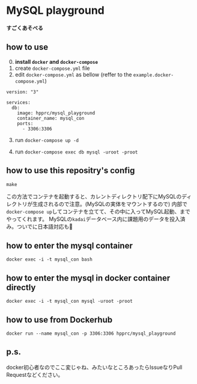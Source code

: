 # MySQL playground

**すごくあそべる**

## how to use

0. **install `docker` and `docker-compose`**
1. create `docker-compose.yml` file
2. edit `docker-compose.yml` as bellow (reffer to the `example.docker-compose.yml`)

```
version: "3"

services:
  db:
    image: hpprc/mysql_playground
    container_name: mysql_con
    ports:
      - 3306:3306
```

3. run `docker-compose up -d`

4. run `docker-compose exec db mysql -uroot -proot`


## how to use this repositry's config
```
make
```

この方法でコンテナを起動すると、カレントディレクトリ配下にMySQLのディレクトリが生成されるので注意。(MySQLの実体をマウントするので)
内部で`docker-compose up`してコンテナを立てて、その中に入ってMySQL起動、までやってくれます。
MySQLの`kadai`データベース内に課題用のデータを投入済み。ついでに日本語対応も👴

## how to enter the mysql container
```
docker exec -i -t mysql_con bash
```

## how to enter the mysql in docker container directly
```
docker exec -i -t mysql_con mysql -uroot -proot
```

## how to use from Dockerhub
```
docker run --name mysql_con -p 3306:3306 hpprc/mysql_playground
```


## p.s.

docker初心者なのでここ変じゃね、みたいなところあったらIssueなりPull Requestなどください。
